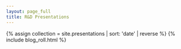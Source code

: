 ```yaml
---
layout: page_full
title: R&D Presentations
---
```


{% assign collection = site.presentations | sort: 'date' | reverse %}
{% include blog_roll.html %}
